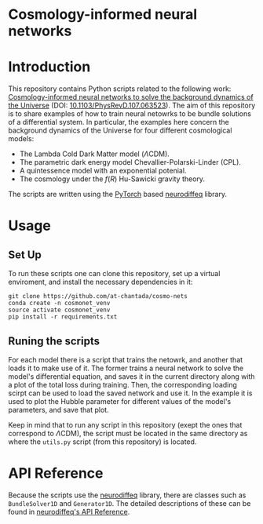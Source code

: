 # Cosmology-informed neural networks

# Introduction

This repository contains Python scripts related to the following work: 
[Cosmology-informed neural networks to solve the background dynamics of the Universe](https://arxiv.org/abs/2205.02945) (DOI: [10.1103/PhysRevD.107.063523](https://doi.org/10.1103/PhysRevD.107.063523)).
The aim of this repository is to share examples of how to train neural netowrks to be bundle solutions of a differential system.
In particular, the examples here concern the background dynamics of the Universe for four different cosmological models:
* The Lambda Cold Dark Matter model $\left(\Lambda \mathrm{CDM}\right)$.
* The parametric dark energy model Chevallier-Polarski-Linder (CPL).
* A quintessence model with an exponential potenial.
* The cosmology under the $f\left(R\right)$ Hu-Sawicki gravity theory.

The scripts are written using the [PyTorch](https://github.com/pytorch/pytorch) based [neurodiffeq](https://github.com/NeuroDiffGym/neurodiffeq) library.

# Usage
## Set Up
To run these scripts one can clone this repository, set up a virtual enviroment, and install the necessary dependencies in it:

```
git clone https://github.com/at-chantada/cosmo-nets
conda create -n cosmonet_venv
source activate cosmonet_venv
pip install -r requirements.txt

```
## Runing the scripts
For each model there is a script that trains the netowrk, and another that loads it to make use of it. The former trains a neural network to solve 
the model's differential equation, and saves it in the current directory along with a plot of the total loss during training. 
Then, the corresponding loading scirpt can be used to load the saved network and use it. In the example it is used to plot the Hubble parameter for different
values of the model's parameters, and save that plot.

Keep in mind that to run any script in this repository (exept the ones that correspond to $\Lambda \mathrm{CDM}$), the script must be located in the same directory as where the `utils.py` script (from this repository) is located.

# API Reference
Because the scripts use the [neurodiffeq](https://github.com/NeuroDiffGym/neurodiffeq) library, there are classes such as `BundleSolver1D` and `Generator1D`.
The detailed descriptions of these can be found in [neurodiffeq's API Reference](https://neurodiffeq.readthedocs.io/en/latest/api.html). 
